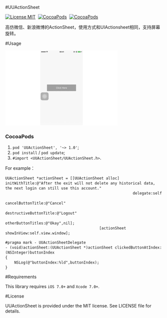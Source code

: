 #UUActionSheet

[![License MIT](https://img.shields.io/badge/license-MIT-green.svg?style=flat)](https://raw.githubusercontent.com/dexianyinjiu/UUActionSheet/master/LICENSE)&nbsp;
[![CocoaPods](http://img.shields.io/cocoapods/v/UUActionSheet.svg?style=flat)](https://cocoapods.org/pods/UUActionSheet)&nbsp;
[![CocoaPods](http://img.shields.io/cocoapods/p/UUActionSheet.svg?style=flat)](https://cocoapods.org/pods/UUActionSheet)&nbsp;

高仿微信、新浪微博的ActionSheet，使用方式和UIActionsheet相同，支持屏幕旋转。

#Usage

![UUActionSheet](UUActionSheet.gif)

### CocoaPods

1. `pod 'UUActionSheet', '~> 1.0'`;
2. `pod install` / `pod update`;
3. `#import <UUActionSheet/UUActionSheet.h>`.

For example：

```objc
UUActionSheet *actionSheet = [[UUActionSheet alloc] initWithTitle:@"After the exit will not delete any historical data, the next login can still use this account."
                                                         delegate:self
                                                cancelButtonTitle:@"Cancel"
                                           destructiveButtonTitle:@"Logout"
                                                otherButtonTitles:@"Okay",nil];
                                          [actionSheet showInView:self.view.window];
```

```objc
#pragma mark - UUActionSheetDelegate
- (void)actionSheet:(UUActionSheet *)actionSheet clickedButtonAtIndex:(NSInteger)buttonIndex
{
    NSLog(@"buttonIndex:%ld",buttonIndex);
}
```

#Requirements

This library requires `iOS 7.0+` and `Xcode 7.0+`.


#License

UUActionSheet is provided under the MIT license. See LICENSE file for details.


